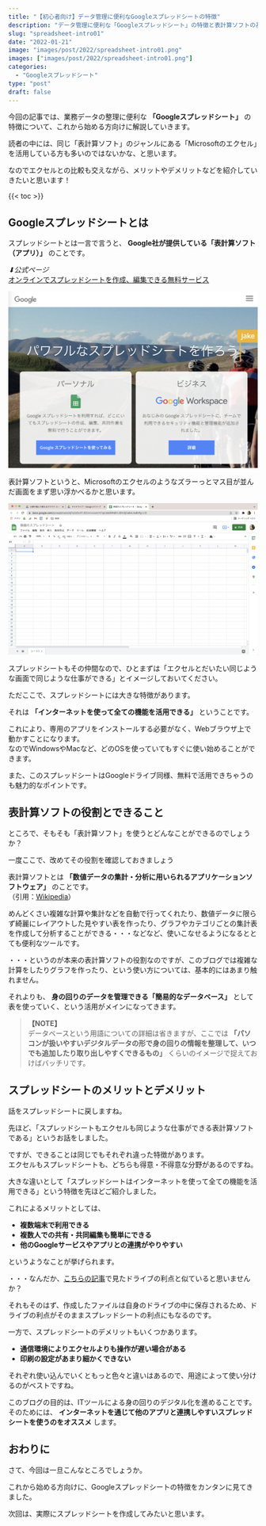 ```yaml
---
title: "【初心者向け】データ管理に便利なGoogleスプレッドシートの特徴"
description: "データ管理に便利な「Googleスプレッドシート」の特徴と表計算ソフトの基本について、エクセルとの比較を交えながら紹介します。"
slug: "spreadsheet-intro01"
date: "2022-01-21"
image: "images/post/2022/spreadsheet-intro01.png"
images: ["images/post/2022/spreadsheet-intro01.png"]
categories: 
  - "Googleスプレッドシート"
type: "post"
draft: false
---
```


今回の記事では、業務データの整理に便利な **「Googleスプレッドシート」** の特徴について、これから始める方向けに解説していきます。

読者の中には、同じ「表計算ソフト」のジャンルにある「Microsoftのエクセル」を活用している方も多いのではないかな、と思います。

なのでエクセルとの比較も交えながら、メリットやデメリットなどを紹介していきたいと思います！

{{< toc >}}

## Googleスプレッドシートとは

スプレッドシートとは一言で言うと、 **Google社が提供している「表計算ソフト（アプリ）」** のことです。  
  
*⬇︎公式ページ*  
[オンラインでスプレッドシートを作成、編集できる無料サービス](https://www.google.com/intl/ja_jp/sheets/about/)

![Googleスプレッドシート公式ページ](./001.png)

表計算ソフトというと、Microsoftのエクセルのようなズラーっとマス目が並んだ画面をまず思い浮かべるかと思います。  

![表計算](./002.png)

スプレッドシートもその仲間なので、ひとまずは「エクセルとだいたい同じような画面で同じような仕事ができる」とイメージしておいてください。

ただここで、スプレッドシートには大きな特徴があります。  

それは **「インターネットを使って全ての機能を活用できる」** ということです。

これにより、専用のアプリをインストールする必要がなく、Webブラウザ上で動かすことになります。  
なのでWindowsやMacなど、どのOSを使っていてもすぐに使い始めることができます。

また、このスプレッドシートはGoogleドライブ同様、無料で活用できちゃうのも魅力的なポイントです。

## 表計算ソフトの役割とできること

ところで、そもそも「表計算ソフト」を使うとどんなことができるのでしょうか？

一度ここで、改めてその役割を確認しておきましょう

表計算ソフトとは **「数値データの集計・分析に用いられるアプリケーションソフトウェア」** のことです。  
（引用：[Wikipedia](https://ja.wikipedia.org/wiki/%E8%A1%A8%E8%A8%88%E7%AE%97%E3%82%BD%E3%83%95%E3%83%88)）

めんどくさい複雑な計算や集計などを自動で行ってくれたり、数値データに限らず綺麗にレイアウトした見やすい表を作ったり、グラフやカテゴリごとの集計表を作成して分析することができる・・・などなど、使いこなせるようになるととても便利なツールです。

・・・というのが本来の表計算ソフトの役割なのですが、このブログでは複雑な計算をしたりグラフを作ったり、という使い方については、基本的にはあまり触れません。

それよりも、 **身の回りのデータを管理できる「簡易的なデータベース」** として表を使っていく、という活用がメインになってきます。


>  **【NOTE】**   
> データベースという用語についての詳細は省きますが、ここでは **「パソコンが扱いやすいデジタルデータの形で身の回りの情報を整理して、いつでも追加したり取り出しやすくできるもの」** くらいのイメージで捉えておけばバッチリです。

## スプレッドシートのメリットとデメリット

話をスプレッドシートに戻しますね。  

先ほど、「スプレッドシートもエクセルも同じような仕事ができる表計算ソフトである」というお話をしました。

ですが、できることは同じでもそれぞれ違った特徴があります。  
エクセルもスプレッドシートも、どちらも得意・不得意な分野があるのですね。

大きな違いとして「スプレッドシートはインターネットを使って全ての機能を活用できる」という特徴を先ほどご紹介しました。

これによるメリットとしては、   
- **複数端末で利用できる**  
- **複数人での共有・共同編集も簡単にできる**  
- **他のGoogleサービスやアプリとの連携がやりやすい**

というようなことが挙げられます。

・・・なんだか、[こちらの記事](https://nouka-it.com/blog/2022/01/drive-intro/)で見たドライブの利点と似ていると思いませんか？

それもそのはず、作成したファイルは自身のドライブの中に保存されるため、ドライブの利点がそのままスプレッドシートの利点にもなるのです。

一方で、スプレッドシートのデメリットもいくつかあります。

- **通信環境によりエクセルよりも操作が遅い場合がある**  
- **印刷の設定があまり細かくできない**

それぞれ使い込んでいくともっと色々と違いはあるので、用途によって使い分けるのがベストですね。

このブログの目的は、ITツールによる身の回りのデジタル化を進めることです。  
そのためには、 **インターネットを通じて他のアプリと連携しやすいスプレッドシートを使うのをオススメ** します。

## おわりに

さて、今回は一旦こんなところでしょうか。

これから始める方向けに、Googleスプレッドシートの特徴をカンタンに見てきました。

次回は、実際にスプレッドシートを作成してみたいと思います。
